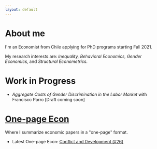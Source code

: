 ```yaml
---
layout: default
---
```


# About me

I'm an Economist from Chile applying for PhD programs starting Fall 2021.

My research interests are: *Inequality, Behavioral Economics, Gender Economics,* and *Structural Econometrics*.

# Work in Progress

* *Aggregate Costs of Gender Discrimination in the Labor
Market* with Francisco Parro [Draft coming soon]

# [One-page Econ](./one-pageecon.html)

Where I summarize economic papers in a "one-page" format.

* Latest One-page Econ: [Conflict and Development (#26)](https://jjgecon.github.io/assets/ope_pdf/Conflict%20and%20Development%20(Ray%202017).pdf)



